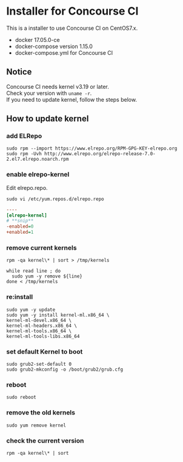 # Installer for Concourse CI
This is a installer to use Concourse CI on CentOS7.x.

- docker 17.05.0-ce
- docker-compose version 1.15.0
- docker-compose.yml for Concourse CI

## Notice
Concourse CI needs kernel v3.19 or later.  
Check your version with `uname -r`.  
If you need to update kernel, follow the steps below.


## How to update kernel
### add ELRepo

```
sudo rpm --import https://www.elrepo.org/RPM-GPG-KEY-elrepo.org
sudo rpm -Uvh http://www.elrepo.org/elrepo-release-7.0-2.el7.elrepo.noarch.rpm
```

### enable elrepo-kernel
Edit elrepo.repo.

```
sudo vi /etc/yum.repos.d/elrepo.repo
```

```ini
----
[elrepo-kernel]
# **snip**
-enabled=0
+enabled=1
```

### remove current kernels

```
rpm -qa kernel\* | sort > /tmp/kernels

while read line ; do
  sudo yum -y remove ${line}
done < /tmp/kernels
```

### re:install

```
sudo yum -y update
sudo yum -y install kernel-ml.x86_64 \
kernel-ml-devel.x86_64 \
kernel-ml-headers.x86_64 \
kernel-ml-tools.x86_64 \
kernel-ml-tools-libs.x86_64
```

### set default Kernel to boot

```
sudo grub2-set-default 0
sudo grub2-mkconfig -o /boot/grub2/grub.cfg
```

### reboot

```
sudo reboot
```

### remove the old kernels

```
sudo yum remove kernel
```

### check the current version

```
rpm -qa kernel\* | sort
```
